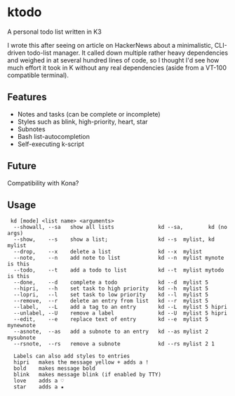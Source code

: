 # ktodo
A personal todo list written in K3

I wrote this after seeing on article on HackerNews about a minimalistic, CLI-driven todo-list manager.  It called down multiple rather heavy dependencies and weighed in at several hundred lines of code, so I thought I'd see how much effort it took in K without any real dependencies (aside from a VT-100 compatible terminal).

## Features
* Notes and tasks (can be complete or incomplete)
* Styles such as blink, high-priority, heart, star
* Subnotes
* Bash list-autocompletion
* Self-executing k-script

## Future
Compatibility with Kona?

## Usage

```
 kd [mode] <list name> <arguments>
  --showall, --sa   show all lists              kd --sa,        kd (no args)
  --show,    --s    show a list;                kd --s  mylist, kd mylist
  --drop,    --x    delete a list               kd --x  mylist
  --note,    --n    add note to list            kd --n  mylist mynote is this
  --todo,    --t    add a todo to list          kd --t  mylist mytodo is this
  --done,    --d    complete a todo             kd --d  mylist 5
  --hipri,   --h    set task to high priority   kd --h  mylist 5
  --lopri,   --l    set task to low priority    kd --l  mylist 5
  --remove,  --r    delete an entry from list   kd --r  mylist 5
  --label,   --L    add a tag to an entry       kd --L  mylist 5 hipri
  --unlabel, --U    remove a label              kd --U  mylist 5 hipri
  --edit,    --e    replace text of entry       kd --e  mylist 5 mynewnote
  --asnote,  --as   add a subnote to an entry   kd --as mylist 2 mysubnote
  --rsnote,  --rs   remove a subnote            kd --rs mylist 2 1
 
  Labels can also add styles to entries
  hipri   makes the message yellow + adds a !
  bold    makes message bold
  blink   makes message blink (if enabled by TTY)
  love    adds a ♡
  star    adds a ★
  ```
